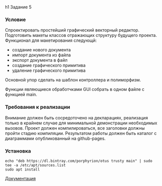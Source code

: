 h1 Задание 5 
### Условие
Спроектировать простейший графический векторный редактор. Подготовить макеты классов отражающих структуру будущего проекта.
Функционал для макетирования следующй: 
+ создание нового документа 
+ импорт документа из файла 
+ экспорт документа в файл 
+ создание графического примитива 
+ удаление графического примитива

Основной упор сделать на шаблон контроллера и полиморфизм. 

Функции являющиеся обработчками GUI собрать в одном файле с функцией main.
### Требования к реализации
Внимание должен быть сосредоточено на декларациях, реализация только в крайнем случае для минимальной демонстрации необходимых вызовов. Проект должен компилироваться, все заголовки должны пройти стадию компиляции.
Результатом работы должен быть каталог с диаграммами опубликованный на github-pages.

### Установка 
    echo "deb https://dl.bintray.com/porphyrion/otus trusty main" | sudo tee -a /etc/apt/sources.list
    sudo apt install 

[Документация](https://porphyrion.github.io/otus.lesson.5/index.html)
